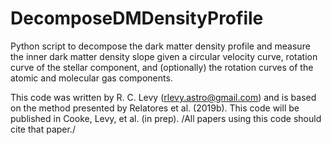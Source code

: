 # DecomposeDMDensityProfile

Python script to decompose the dark matter density profile and measure the inner dark matter density slope given a circular velocity curve, rotation curve of the stellar component, and (optionally) the rotation curves of the atomic and molecular gas components. 

This code was written by R. C. Levy (rlevy.astro@gmail.com) and is based on the method presented by Relatores et al. (2019b). This code will be published in Cooke, Levy, et al. (in prep). /All papers using this code should cite that paper./

